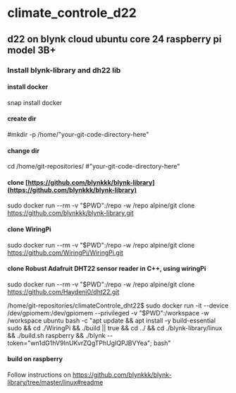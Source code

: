 # climate_controle_d22
## d22 on blynk cloud ubuntu core 24 raspberry pi model 3B+ 

### Install blynk-library and dh22 lib
#### install docker
snap install docker
#### create dir
#mkdir -p /home/"your-git-code-directory-here"

#### change dir 
cd /home/git-repositories/ #"your-git-code-directory-here"

#### clone [https://github.com/blynkkk/blynk-library](https://github.com/blynkkk/blynk-library)
sudo docker run --rm -v "$PWD":/repo -w /repo alpine/git clone https://github.com/blynkkk/blynk-library.git

#### clone WiringPi
sudo docker run --rm -v "$PWD":/repo -w /repo alpine/git clone https://github.com/WiringPi/WiringPi.git

#### clone Robust Adafruit DHT22 sensor reader in C++, using wiringPi
sudo docker run --rm -v "$PWD":/repo -w /repo alpine/git clone https://github.com/Haydeni0/dht22.git

/home/git-repositories/climateControle_dht22$ sudo docker run -it   --device /dev/gpiomem:/dev/gpiomem --privileged   -v "$PWD":/workspace -w /workspace   ubuntu bash -c "apt update && apt install -y build-essential sudo && cd ./WiringPi && ./build || true && cd ../ && cd ./blynk-library/linux && ./build.sh raspberry && ./blynk --token="wn1dG1hV9InUKvrZQgTPhUgIQPJBVYea"; bash"


#### build on raspberry
Follow instructions on https://github.com/blynkkk/blynk-library/tree/master/linux#readme
